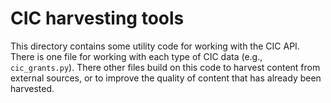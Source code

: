 
CIC harvesting tools
======================

This directory contains some utility code for working with the CIC
API. There is one file for working with each type of CIC data (e.g.,
`cic_grants.py`). There other files build on this code to harvest
content from external sources, or to improve the quality of content
that has already been harvested.
